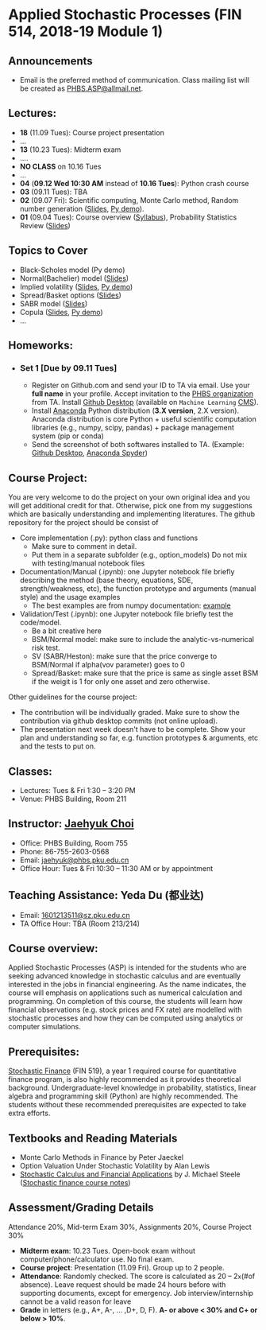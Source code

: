 # Applied Stochastic Processes (FIN 514, 2018-19 Module 1)

## Announcements
* Email is the preferred method of communication. Class mailing list will be created as PHBS.ASP@allmail.net.

## Lectures:
* __18__ (11.09 Tues): Course project presentation
* ...
* __13__ (10.23 Tues): Midterm exam
* ....
* __NO CLASS__ on 10.16 Tues
* ...
* __04__ (__09.12 Wed 10:30 AM__ instead of __10.16 Tues__): Python crash course
* __03__ (09.11 Tues): TBA
* __02__ (09.07 Fri): Scientific computing, Monte Carlo method, Random number generation ([Slides](files/MCmethod.pdf), [Py demo](py/MC_Demo.ipynb)). 
* __01__ (09.04 Tues): Course overview ([Syllabus](files/syllabus.pdf)), Probability Statistics Review ([Slides](files/Prob_Stat_Review.pdf))

## Topics to Cover
* Black-Scholes model (Py demo)
* Normal(Bachelier) model ([Slides](files/Normal_Model.pdf))
* Implied volatility ([Slides](files/ImpVol.pdf), [Py demo](py/BlackScholes_ImpliedVol.ipynb))
* Spread/Basket options ([Slides](files/SpreadBasketOption.pdf))
* SABR model ([Slides](files/SABRmodel.pdf))
* Copula ([Slides](files/Copula.pdf), [Py demo](py/Demo_Copula.ipynb))
* ...

## Homeworks:
* ### __Set 1__ [Due by 09.11 Tues]
  * Register on Github.com and send your ID to TA via email. Use your __full name__ in your profile. Accept invitation to the [PHBS organization](https://github.com/orgs/PHBS/people) from TA. Install [Github Desktop](https://desktop.github.com/) (available on `Machine Learning` [CMS](http://cms.phbs.pku.edu.cn/claroline/course/index.php?cid=FN570)). 
  * Install [Anaconda](https://www.anaconda.com/download/) Python distribution (__3.X version__, 2.X version). Anaconda distribution is core Python + useful scientific computation libraries (e.g., numpy, scipy, pandas) + package management system (pip or conda)
  * Send the screenshot of both softwares installed to TA. (Example: [Github Desktop](files/Choi_Jaehyuk_Github.png), [Anaconda Spyder](files/Choi_Jaehyuk_Python.png))

## Course Project:

You are very welcome to do the project on your own original idea and you will get additional credit for that. Otherwise, pick one from my suggestions which are basically understanding and implementing literatures. The github repository for the project should be consist of

* Core implementation (.py): python class and functions
  * Make sure to comment in detail.
  * Put them in a separate subfolder (e.g., option_models) Do not mix with testing/manual notebook files
* Documentation/Manual (.ipynb): one Jupyter notebook file briefly describing the method (base theory, equations, SDE, strength/weakness, etc), the function prototype and arguments (manual style) and the usage examples
  * The best examples are from numpy documentation: [example](https://docs.scipy.org/doc/numpy-1.10.1/reference/routines.polynomials.hermite.html)
* Validation/Test (.ipynb): one Jupyter notebook file briefly test the code/model.
  * Be a bit creative here
  * BSM/Normal model: make sure to include the analytic-vs-numerical risk test.
  * SV (SABR/Heston): make sure that the price converge to BSM/Normal if alpha(vov parameter) goes to 0
  * Spread/Basket: make sure that the price is same as single asset BSM if the weigit is 1 for only one asset and zero otherwise.
  
Other guidelines for the course project:
* The contribution will be individually graded. Make sure to show the contribution via github desktop commits (not online upload).
* The presentation next week doesn't have to be complete. Show your plan and understanding so far, e.g. function prototypes & arguments, etc and the tests to put on.

## Classes: 
* Lectures: Tues & Fri 1:30 – 3:20 PM
* Venue: PHBS Building, Room 211

## Instructor: [Jaehyuk Choi](http://www.jaehyukchoi.net/phbs_en)
* Office: PHBS Building, Room 755
* Phone: 86-755-2603-0568
* Email: jaehyuk@phbs.pku.edu.cn
* Office Hour: Tues & Fri 10:30 – 11:30 AM or by appointment

## Teaching Assistance: Yeda Du (都业达)
* Email: 1601213511@sz.pku.edu.cn
* TA Office Hour: TBA (Room 213/214)

## Course overview: 
Applied Stochastic Processes (ASP) is intended for the students who are
seeking advanced knowledge in stochastic calculus and are eventually interested in the jobs in
financial engineering. As the name indicates, the course will emphasis on applications such as
numerical calculation and programming. On completion of this course, the students will learn
how financial observations (e.g. stock prices and FX rate) are modelled with stochastic
processes and how they can be computed using analytics or computer simulations.

## Prerequisites: 
[Stochastic Finance](https://github.com/PHBS/2017.M3.StoFin) (FIN 519), a year 1 required course for quantitative finance program, is also highly recommended as it provides theoretical background. Undergraduate-level knowledge in probability, statistics, linear algebra and programming skill (Python) are highly recommended. The students without these recommended prerequisites are expected to take extra efforts.

##  Textbooks and Reading Materials
* Monte Carlo Methods in Finance by Peter Jaeckel
* Option Valuation Under Stochastic Volatility by Alan Lewis
* [Stochastic Calculus and Financial Applications](http://www-stat.wharton.upenn.edu/~steele/StochasticCalculus.html) by J. Michael Steele
([Stochastic finance course notes](https://github.com/PHBS/2016.M3.StoFin/blob/master/files/Notes%20Steele.pdf))

## Assessment/Grading Details
Attendance 20%, Mid-term Exam 30%, Assignments 20%, Course Project 30%
* __Midterm exam__: 10.23 Tues. Open-book exam without computer/phone/calculator use. No final exam.
* __Course project__: Presentation (11.09 Fri). Group up to 2 people.
* __Attendance__: Randomly checked. The score is calculated as 20 – 2`x`(#of absence). Leave request should be made 24 hours before with supporting documents, except for emergency. Job interview/internship cannot be a valid reason for leave
* __Grade__ in letters (e.g., A+, A-, ... ,D+, D, F). __A- or above < 30% and C+ or below > 10%__.
